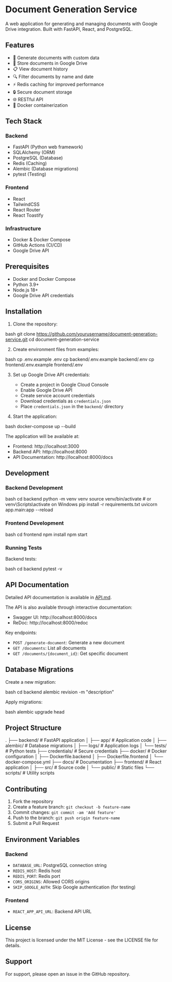 # Document Generation Service

A web application for generating and managing documents with Google Drive integration. Built with FastAPI, React, and PostgreSQL.

## Features

- 📄 Generate documents with custom data
- 📁 Store documents in Google Drive
- 📋 View document history
- 🔍 Filter documents by name and date
- ⚡ Redis caching for improved performance
- 🔒 Secure document storage
- 🌐 RESTful API
- 🐳 Docker containerization

## Tech Stack

### Backend
- FastAPI (Python web framework)
- SQLAlchemy (ORM)
- PostgreSQL (Database)
- Redis (Caching)
- Alembic (Database migrations)
- pytest (Testing)

### Frontend
- React
- TailwindCSS
- React Router
- React Toastify

### Infrastructure
- Docker & Docker Compose
- GitHub Actions (CI/CD)
- Google Drive API

## Prerequisites

- Docker and Docker Compose
- Python 3.9+
- Node.js 18+
- Google Drive API credentials

## Installation

1. Clone the repository:

bash
git clone https://github.com/yourusername/document-generation-service.git
cd document-generation-service



2. Create environment files from examples:

bash
cp .env.example .env
cp backend/.env.example backend/.env
cp frontend/.env.example frontend/.env


3. Set up Google Drive API credentials:
   - Create a project in Google Cloud Console
   - Enable Google Drive API
   - Create service account credentials
   - Download credentials as `credentials.json`
   - Place `credentials.json` in the `backend/` directory

4. Start the application:

bash
docker-compose up --build


The application will be available at:
- Frontend: http://localhost:3000
- Backend API: http://localhost:8000
- API Documentation: http://localhost:8000/docs

## Development

### Backend Development

bash
cd backend
python -m venv venv
source venv/bin/activate # or venv\Scripts\activate on Windows
pip install -r requirements.txt
uvicorn app.main:app --reload



### Frontend Development

bash
cd frontend
npm install
npm start


### Running Tests

Backend tests:

bash
cd backend
pytest -v


## API Documentation

Detailed API documentation is available in [API.md](./API.md).

The API is also available through interactive documentation:
- Swagger UI: http://localhost:8000/docs
- ReDoc: http://localhost:8000/redoc

Key endpoints:
- `POST /generate-document`: Generate a new document
- `GET /documents`: List all documents
- `GET /documents/{document_id}`: Get specific document


## Database Migrations

Create a new migration:

bash
cd backend
alembic revision -m "description"


Apply migrations:

bash
alembic upgrade head


## Project Structure

.
├── backend/           # FastAPI application
│   ├── app/          # Application code
│   ├── alembic/      # Database migrations
│   ├── logs/         # Application logs
│   └── tests/        # Python tests
├── credentials/      # Secure credentials
├── docker/          # Docker configuration
│   ├── Dockerfile.backend
│   ├── Dockerfile.frontend
│   └── docker-compose.yml
├── docs/           # Documentation
├── frontend/       # React application
│   ├── src/       # Source code
│   └── public/    # Static files
└── scripts/       # Utility scripts


## Contributing

1. Fork the repository
2. Create a feature branch: `git checkout -b feature-name`
3. Commit changes: `git commit -am 'Add feature'`
4. Push to the branch: `git push origin feature-name`
5. Submit a Pull Request

## Environment Variables

### Backend
- `DATABASE_URL`: PostgreSQL connection string
- `REDIS_HOST`: Redis host
- `REDIS_PORT`: Redis port
- `CORS_ORIGINS`: Allowed CORS origins
- `SKIP_GOOGLE_AUTH`: Skip Google authentication (for testing)

### Frontend
- `REACT_APP_API_URL`: Backend API URL

## License

This project is licensed under the MIT License - see the LICENSE file for details.

## Support

For support, please open an issue in the GitHub repository.